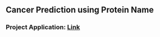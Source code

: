 ## Cancer Prediction using Protein Name

### Project Application: [Link](https://cancer-predictor-9kk0.onrender.com)
